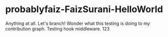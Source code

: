 # probablyfaiz-FaizSurani-HelloWorld

Anything at all. Let's branch! Wonder what this testing is doing to my contribution graph. Testing hook middleware. 123
